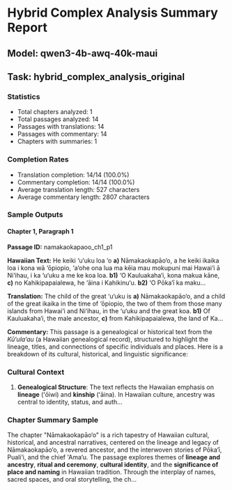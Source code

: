 # Hybrid Complex Analysis Summary Report
## Model: qwen3-4b-awq-40k-maui
## Task: hybrid_complex_analysis_original

### Statistics
- Total chapters analyzed: 1
- Total passages analyzed: 14
- Passages with translations: 14
- Passages with commentary: 14
- Chapters with summaries: 1

### Completion Rates
- Translation completion: 14/14 (100.0%)
- Commentary completion: 14/14 (100.0%)
- Average translation length: 527 characters
- Average commentary length: 2807 characters

### Sample Outputs

#### Chapter 1, Paragraph 1
**Passage ID:** namakaokapaoo_ch1_p1

**Hawaiian Text:**
He keiki ‘u‘uku loa ‘o **a)** Nāmakaokapāo‘o, a he  keiki ikaika loa i kona wā ‘ōpiopio, ‘a‘ohe ona lua  ma kēia mau mokupuni mai Hawai‘i ā Ni‘ihau, i ka  ‘u‘uku a me ke koa loa. **b1)** ‘O Kauluakaha‘i, kona   makua kāne, **c)** no Kahikipapaialewa, he ‘āina i  Kahikinu‘u. **b2)** ‘O Pōka‘ī ka maku...

**Translation:**
The child of the great ‘u‘uku is **a)** Nāmakaokapāo‘o, and a child of the great ikaika in the time of ‘ōpiopio, the two of them from those many islands from Hawai‘i and Ni‘ihau, in the ‘u‘uku and the great koa. **b1)** Of Kauluakaha‘i, the male ancestor, **c)** from Kahikipapaialewa, the land of Ka...

**Commentary:**
This passage is a genealogical or historical text from the *Kū‘ula‘au* (a Hawaiian genealogical record), structured to highlight the lineage, titles, and connections of specific individuals and places. Here is a breakdown of its cultural, historical, and linguistic significance:  

### **Cultural Context**  
1. **Genealogical Structure**: The text reflects the Hawaiian emphasis on **lineage** (ʻōiwi) and **kinship** (ʻāina). In Hawaiian culture, ancestry was central to identity, status, and auth...

### Chapter Summary Sample
The chapter "Nāmakaokapāo‘o" is a rich tapestry of Hawaiian cultural, historical, and ancestral narratives, centered on the lineage and legacy of Nāmakaokapāo‘o, a revered ancestor, and the interwoven stories of Pōka‘ī, Puali‘i, and the chief 'Ama‘u. The passage explores themes of **lineage and ancestry**, **ritual and ceremony**, **cultural identity**, and the **significance of place and naming** in Hawaiian tradition. Through the interplay of names, sacred spaces, and oral storytelling, the ch...